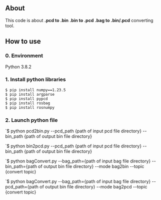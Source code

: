## About ##

This code is about **.pcd to .bin**  **.bin to .pcd** **.bag to .bin/.pcd** converting tool.  

## How to use ##
### 0. Environment ###
Python 3.8.2

### 1. Install python libraries ###
`$ pip install numpy==1.23.5`  
`$ pip install argparse`  
`$ pip install pypcd`   
`$ pip install rosbag`  
`$ pip install rosnumpy`  
### 2. Launch python file ###
`$ python pcd2bin.py --pcd_path {path of input pcd file directory} --bin_path {path of output bin file directory}

`$ python bin2pcd.py --pcd_path {path of input pcd file directory} --bin_path {path of output bin file directory}

`$ python bagConvert.py --bag_path={path of input bag file directory} --bin_path={path of output bin file directory} --mode bag2bin --topic {convert topic}

`$ python bagConvert.py --bag_path={path of input bag file directory} --pcd_path={path of output bin file directory} --mode bag2pcd --topic {convert topic}
